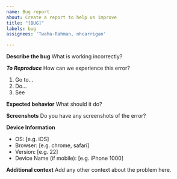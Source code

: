 ```yaml
---
name: Bug report
about: Create a report to help us improve
title: "[BUG]"
labels: bug
assignees: 'Twaha-Rahman, nhcarrigan'

---
```


**Describe the bug**
What is working incorrectly?

***To Reproduce***
How can we experience this error?
1. Go to...
2. Do...
3. See

**Expected behavior**
What should it do?

**Screenshots**
Do you have any screenshots of the error?

**Device Information**
 - OS: [e.g. iOS]
 - Browser: [e.g. chrome, safari]
 - Version: [e.g. 22]
 - Device Name (if mobile): [e.g. iPhone 1000]


**Additional context**
Add any other context about the problem here.
